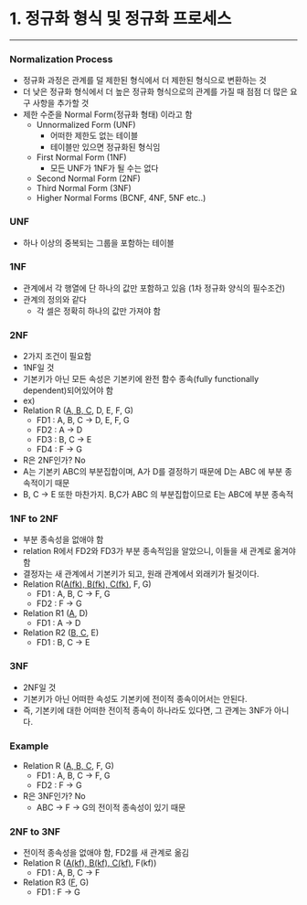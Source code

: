 # 1. 정규화 형식 및 정규화 프로세스
***
### Normalization Process
- 정규화 과정은 관계를 덜 제한된 형식에서 더 제한된 형식으로 변환하는 것
- 더 낮은 정규화 형식에서 더 높은 정규화 형식으로의 관계를 가질 때 점점 더 많은 요구 사항을 추가할 것
- 제한 수준을 Normal Form(정규화 형태) 이라고 함
  - Unnormalized Form (UNF)
    - 어떠한 제한도 없는 테이블
    - 테이블만 있으면 정규화된 형식임
  - First Normal Form (1NF)
    - 모든 UNF가 1NF가 될 수는 없다
  - Second Normal Form (2NF)
  - Third Normal Form (3NF)
  - Higher Normal Forms (BCNF, 4NF, 5NF etc..)
### UNF
- 하나 이상의 중복되는 그룹을 포함하는 테이블
### 1NF
- 관계에서 각 행열에 단 하나의 값만 포함하고 있음 (1차 정규화 양식의 필수조건)
- 관계의 정의와 같다
  - 각 셀은 정확히 하나의 값만 가져야 함
### 2NF
- 2가지 조건이 필요함
- 1NF일 것
- 기본키가 아닌 모든 속성은 기본키에 완전 함수 종속(fully functionally dependent)되어있어야 함
- ex)
- Relation R (<u>A, B, C</u>, D, E, F, G)
  - FD1 : A, B, C -> D, E, F, G
  - FD2 : A -> D
  - FD3 : B, C -> E
  - FD4 : F -> G
- R은 2NF인가? No
- A는 기본키 ABC의 부분집합이며, A가 D를 결정하기 때문에 D는 ABC 에 부분 종속적이기 때문
- B, C -> E 또한 마찬가지. B,C가 ABC 의 부분집합이므로 E는 ABC에 부분 종속적
### 1NF to 2NF
- 부분 종속성을 없애야 함
- relation R에서 FD2와 FD3가 부분 종속적임을 알았으니, 이들을 새 관계로 옮겨야 함
- 결정자는 새 관계에서 기본키가 되고, 원래 관계에서 외래키가 될것이다.
- Relation R(<u>A(fk), B(fk), C(fk)</u>, F, G)
  - FD1 : A, B, C -> F, G
  - FD2 : F -> G
- Relation R1 (<u>A</u>, D)
  - FD1 : A -> D
- Relation R2 (<u>B, C</u>, E)
  - FD1 : B, C -> E
### 3NF
- 2NF일 것
- 기본키가 아닌 어떠한 속성도 기본키에 전이적 종속이어서는 안된다.
- 즉, 기본키에 대한 어떠한 전이적 종속이 하나라도 있다면, 그 관계는 3NF가 아니다.
### Example
- Relation R (<u>A, B, C</u>, F, G)
  - FD1 : A, B, C -> F, G
  - FD2 : F -> G
- R은 3NF인가? No
  - ABC -> F -> G의 전이적 종속성이 있기 때문
### 2NF to 3NF
- 전이적 종속성을 없애야 함, FD2를 새 관계로 옮김
- Relation R (<u>A(kf), B(kf), C(kf)</u>, F(kf))
  - FD1 : A, B, C -> F
- Relation R3 (<u>F</u>, G)
  - FD1 : F -> G